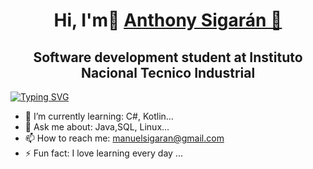 <div>
<h1 align="center">Hi, I'm👋 <a href="">Anthony Sigarán 👋</a></h1>
</div>

<div>
  <h2 align="center" class="heading element" dir="auto">Software development student at Instituto Nacional Tecnico Industrial</h2>
</div>

[![Typing SVG](https://readme-typing-svg.demolab.com?font=Fira+Code&weight=500&pause=1000&center=cierto&vCenter=cierto&repeat=cierto&random=falso&width=447&height=54&lines=Si+puedes+imaginarlo%2C+puedes+programar;Love+to+learn+new+stuffs...+%3C3;Everything+is+possible+with+code;AD+ASTRA)](https://git.io/typing-svg)




- 🌱 I’m currently learning: C#, Kotlin...
- 💬 Ask me about: Java,SQL, Linux...
- 📫 How to reach me: manuelsigaran@gmail.com
- ⚡ Fun fact: I love learning every day ...

